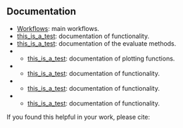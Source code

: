 ## Documentation

- [Workflows](this_is_a_test/main.md): main workflows.
- [this_is_a_test](this_is_a_test/data.md): documentation of functionality.
- [this_is_a_test](this_is_a_test/evaluate.md): documentation of the evaluate methods.
- - [this_is_a_test](this_is_a_test/plotter.md): documentation of plotting functions.
- - [this_is_a_test](this_is_a_test/predict.md): documentation of functionality.
- - [this_is_a_test](this_is_a_test/train.md): documentation of functionality.
- - [this_is_a_test](this_is_a_test/utils.md): documentation of functionality.
  
If you found this helpful in your work, please cite:



